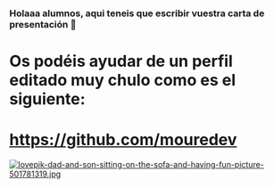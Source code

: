 ### Holaaa alumnos, aqui teneis que escribir vuestra carta de presentación 👋
# Os podéis ayudar de un perfil editado muy chulo como es el siguiente:
# https://github.com/mouredev
[![lovepik-dad-and-son-sitting-on-the-sofa-and-having-fun-picture-501781319.jpg](https://i.postimg.cc/DwVBzPxQ/lovepik-dad-and-son-sitting-on-the-sofa-and-having-fun-picture-501781319.jpg)](https://postimg.cc/0bfpWDRr)
<!--
**joseluboa/joseluboa** is a ✨ _special_ ✨ repository because its `README.md` (this file) appears on your GitHub profile.

Here are some ideas to get you started:

- 🔭 I’m currently working on ...
- 🌱 I’m currently learning ...
- 👯 I’m looking to collaborate on ...
- 🤔 I’m looking for help with ...
- 💬 Ask me about ...
- 📫 How to reach me: ...
- 😄 Pronouns: ...
- ⚡ Fun fact: ...
-->

